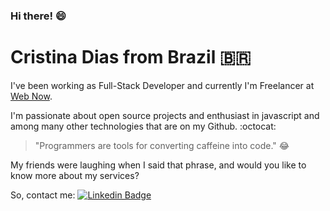 ### Hi there!  :smile:

# Cristina Dias from Brazil 🇧🇷

I've been working as Full-Stack Developer and currently I'm Freelancer at [Web Now](https://www.webnow.site/). 

I'm passionate about open source projects and enthusiast in javascript and among many other technologies that are on my Github. :octocat:

>"Programmers are tools for converting caffeine into code." :joy:

My friends were laughing when I said that phrase, and would you like to know more about my services?

So, contact me:
[![Linkedin Badge](https://img.shields.io/badge/-LinkedIn-blue?style=flat-square&logo=Linkedin&logoColor=white&link=https://www.linkedin.com/in/cristina-d)](https://www.linkedin.com/in/cristina-d)
